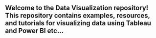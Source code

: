 ## Welcome to the Data Visualization repository! This repository contains examples, resources, and tutorials for visualizing data using Tableau and Power BI etc...
